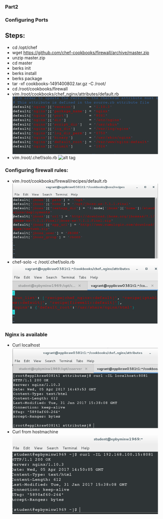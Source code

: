 ### Part2
### Configuring Ports
## Steps: 
 - cd /opt/chef
 - wget https://github.com/chef-cookbooks/firewall/archive/master.zip
 - unzip master.zip
 - cd master
 - berks init
 - berks install
 - berks package
 - tar -xf cookbooks-1491400802.tar.gz -C /root/
 - cd /root/cookbooks/firewall
 - vim /root/cookbooks/chef_nginx/attributes/default.rb
   ![alt tag](https://raw.githubusercontent.com/hopetds/chef-lab/task6/pics/8081.png)
 - vim /root/.chef/solo.rb
   ![alt tag](https://raw.githubusercontent.com/hopetds/chef-lab/master/runlist.png)
### Configuring firewall rules:
 - vim /root/cookbooks/firewall/recipes/default.rb
   ![alt tag](https://raw.githubusercontent.com/hopetds/chef-lab/task6/pics/attributes.png)
 - chef-solo -c /root/.chef/solo.rb
   ![alt tag](https://raw.githubusercontent.com/hopetds/chef-lab/task6/pics/firewallddddd.png)
### Nginx is available
  - Curl localhost
   ![alt tag](https://raw.githubusercontent.com/hopetds/chef-lab/task6/pics/curlfromvg.png)
 - Curl from hostmachine
   ![alt tag](https://raw.githubusercontent.com/hopetds/chef-lab/task6/pics/curllocalhost.png)
